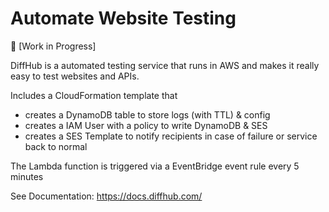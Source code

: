 # Automate Website Testing

🚧 [Work in Progress]

DiffHub is a automated testing service that runs in AWS and makes it really easy to test websites and APIs.

Includes a CloudFormation template that

-   creates a DynamoDB table to store logs (with TTL) & config
-   creates a IAM User with a policy to write DynamoDB & SES
-   creates a SES Template to notify recipients in case of failure or service back to normal

The Lambda function is triggered via a EventBridge event rule every 5 minutes

See Documentation: https://docs.diffhub.com/

